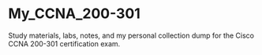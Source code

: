 # My_CCNA_200-301
Study materials, labs, notes, and my personal collection dump for the Cisco CCNA 200-301 certification exam.
